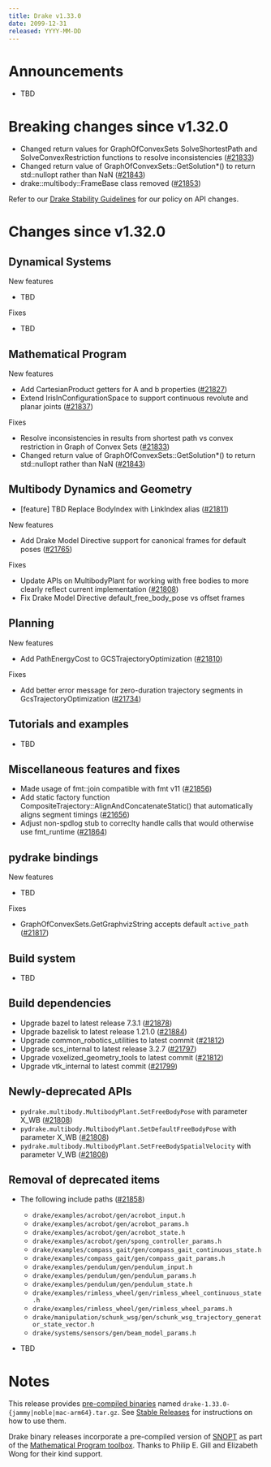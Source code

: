 ```yaml
---
title: Drake v1.33.0
date: 2099-12-31
released: YYYY-MM-DD
---
```


# Announcements

* TBD

# Breaking changes since v1.32.0

* Changed return values for GraphOfConvexSets SolveShortestPath and SolveConvexRestriction functions to resolve inconsistencies ([#21833][_#21833])
* Changed return value of GraphOfConvexSets::GetSolution*() to return std::nullopt rather than NaN ([#21843][_#21843])
* drake::multibody::FrameBase class removed ([#21853][_#21853])

Refer to our [Drake Stability Guidelines](/stable.html) for our policy
on API changes.

# Changes since v1.32.0

## Dynamical Systems

<!-- <relnotes for systems go here> -->


New features

* TBD

Fixes

* TBD

## Mathematical Program

<!-- <relnotes for solvers go here> -->

New features

* Add CartesianProduct getters for A and b properties ([#21827][_#21827])
* Extend IrisInConfigurationSpace to support continuous revolute and planar joints ([#21837][_#21837])

Fixes

* Resolve inconsistencies in results from shortest path vs convex restriction in Graph of Convex Sets ([#21833][_#21833])
* Changed return value of GraphOfConvexSets::GetSolution*() to return std::nullopt rather than NaN ([#21843][_#21843])

## Multibody Dynamics and Geometry

<!-- <relnotes for geometry,multibody go here> -->

* [feature] TBD Replace BodyIndex with LinkIndex alias ([#21811][_#21811])

New features

* Add Drake Model Directive support for canonical frames for default poses ([#21765][_#21765])

Fixes

* Update APIs on MultibodyPlant for working with free bodies to more clearly reflect current implementation ([#21808][_#21808])
* Fix Drake Model Directive default_free_body_pose vs offset frames

## Planning

<!-- <relnotes for planning go here> -->


New features

* Add PathEnergyCost to GCSTrajectoryOptimization ([#21810][_#21810])

Fixes

* Add better error message for zero-duration trajectory segments in GcsTrajectoryOptimization ([#21734][_#21734])

## Tutorials and examples

<!-- <relnotes for examples,tutorials go here> -->

* TBD

## Miscellaneous features and fixes

<!-- <relnotes for common,math,lcm,lcmtypes,manipulation,perception,visualization go here> -->

* Made usage of fmt::join compatible with fmt v11 ([#21856][_#21856])
* Add static factory function CompositeTrajectory::AlignAndConcatenateStatic() that automatically aligns segment timings ([#21656][_#21656])
* Adjust non-spdlog stub to correclty handle calls that would otherwise use fmt_runtime ([#21864][_#21864])


## pydrake bindings

<!-- <relnotes for bindings go here> -->

New features

* TBD

Fixes

* GraphOfConvexSets.GetGraphvizString accepts default `active_path` ([#21817][_#21817])

## Build system

<!-- <relnotes for cmake,doc,setup,third_party,tools go here> -->

* TBD

## Build dependencies

<!-- <relnotes for workspace go here> -->

* Upgrade bazel to latest release 7.3.1 ([#21878][_#21878])
* Upgrade bazelisk to latest release 1.21.0 ([#21884][_#21884])
* Upgrade common_robotics_utilities to latest commit ([#21812][_#21812])
* Upgrade scs_internal to latest release 3.2.7 ([#21797][_#21797])
* Upgrade voxelized_geometry_tools to latest commit ([#21812][_#21812])
* Upgrade vtk_internal to latest commit ([#21799][_#21799])

## Newly-deprecated APIs

* `pydrake.multibody.MultibodyPlant.SetFreeBodyPose` with parameter X_WB ([#21808][_#21808])
* `pydrake.multibody.MultibodyPlant.SetDefaultFreeBodyPose` with parameter X_WB ([#21808][_#21808])
* `pydrake.multibody.MultibodyPlant.SetFreeBodySpatialVelocity` with parameter V_WB ([#21808][_#21808])

## Removal of deprecated items

* The following include paths ([#21858][_#21858])
    * ``drake/examples/acrobot/gen/acrobot_input.h``
    * ``drake/examples/acrobot/gen/acrobot_params.h``
    * ``drake/examples/acrobot/gen/acrobot_state.h``
    * ``drake/examples/acrobot/gen/spong_controller_params.h``
    * ``drake/examples/compass_gait/gen/compass_gait_continuous_state.h``
    * ``drake/examples/compass_gait/gen/compass_gait_params.h``
    * ``drake/examples/pendulum/gen/pendulum_input.h``
    * ``drake/examples/pendulum/gen/pendulum_params.h``
    * ``drake/examples/pendulum/gen/pendulum_state.h``
    * ``drake/examples/rimless_wheel/gen/rimless_wheel_continuous_state.h``
    * ``drake/examples/rimless_wheel/gen/rimless_wheel_params.h``
    * ``drake/manipulation/schunk_wsg/gen/schunk_wsg_trajectory_generator_state_vector.h``
    * ``drake/systems/sensors/gen/beam_model_params.h``

* TBD

# Notes


This release provides [pre-compiled binaries](https://github.com/RobotLocomotion/drake/releases/tag/v1.33.0) named
``drake-1.33.0-{jammy|noble|mac-arm64}.tar.gz``. See [Stable Releases](/from_binary.html#stable-releases) for instructions on how to use them.

Drake binary releases incorporate a pre-compiled version of [SNOPT](https://ccom.ucsd.edu/~optimizers/solvers/snopt/) as part of the
[Mathematical Program toolbox](https://drake.mit.edu/doxygen_cxx/group__solvers.html). Thanks to
Philip E. Gill and Elizabeth Wong for their kind support.

<!-- <begin issue links> -->
[_#21656]: https://github.com/RobotLocomotion/drake/pull/21656
[_#21734]: https://github.com/RobotLocomotion/drake/pull/21734
[_#21765]: https://github.com/RobotLocomotion/drake/pull/21765
[_#21797]: https://github.com/RobotLocomotion/drake/pull/21797
[_#21799]: https://github.com/RobotLocomotion/drake/pull/21799
[_#21808]: https://github.com/RobotLocomotion/drake/pull/21808
[_#21810]: https://github.com/RobotLocomotion/drake/pull/21810
[_#21811]: https://github.com/RobotLocomotion/drake/pull/21811
[_#21812]: https://github.com/RobotLocomotion/drake/pull/21812
[_#21817]: https://github.com/RobotLocomotion/drake/pull/21817
[_#21827]: https://github.com/RobotLocomotion/drake/pull/21827
[_#21833]: https://github.com/RobotLocomotion/drake/pull/21833
[_#21837]: https://github.com/RobotLocomotion/drake/pull/21837
[_#21843]: https://github.com/RobotLocomotion/drake/pull/21843
[_#21853]: https://github.com/RobotLocomotion/drake/pull/21853
[_#21854]: https://github.com/RobotLocomotion/drake/pull/21854
[_#21856]: https://github.com/RobotLocomotion/drake/pull/21856
[_#21858]: https://github.com/RobotLocomotion/drake/pull/21858
[_#21864]: https://github.com/RobotLocomotion/drake/pull/21864
[_#21878]: https://github.com/RobotLocomotion/drake/pull/21878
[_#21884]: https://github.com/RobotLocomotion/drake/pull/21884
<!-- <end issue links> -->

<!--
  Current oldest_commit 75fc21fde7fad2fe2af2c7914e1a37381a39b310 (exclusive).
  Current newest_commit 54537e02d8d9ce6439a3e1e209b79ab9840beac7 (inclusive).
-->
